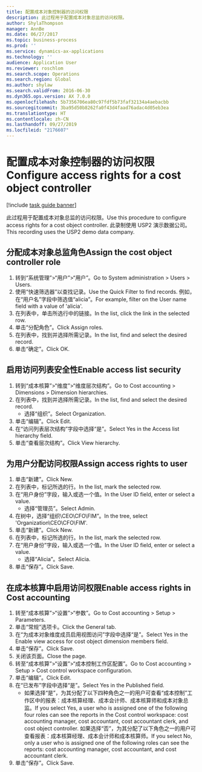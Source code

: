 ```yaml
---
title: 配置成本对象控制器的访问权限
description: 此过程用于配置成本对象总监的访问权限。
author: ShylaThompson
manager: AnnBe
ms.date: 06/27/2017
ms.topic: business-process
ms.prod: ''
ms.service: dynamics-ax-applications
ms.technology: ''
audience: Application User
ms.reviewer: roschlom
ms.search.scope: Operations
ms.search.region: Global
ms.author: shylaw
ms.search.validFrom: 2016-06-30
ms.dyn365.ops.version: AX 7.0.0
ms.openlocfilehash: 5b7356706ea80c97fdf5b73faf32134a4aebacbb
ms.sourcegitcommit: 3ba95d50b8262fa0f43d4faad76adac4d05eb3ea
ms.translationtype: HT
ms.contentlocale: zh-CN
ms.lasthandoff: 09/27/2019
ms.locfileid: "2176607"
---
```

# <a name="configure-access-rights-for-a-cost-object-controller"></a><span data-ttu-id="927b9-103">配置成本对象控制器的访问权限</span><span class="sxs-lookup"><span data-stu-id="927b9-103">Configure access rights for a cost object controller</span></span>

[!include [task guide banner](../../includes/task-guide-banner.md)]

<span data-ttu-id="927b9-104">此过程用于配置成本对象总监的访问权限。</span><span class="sxs-lookup"><span data-stu-id="927b9-104">Use this procedure to configure access rights for a cost object controller.</span></span> <span data-ttu-id="927b9-105">此录制使用 USP2 演示数据公司。</span><span class="sxs-lookup"><span data-stu-id="927b9-105">This recording uses the USP2 demo data company.</span></span>


## <a name="assign-the-cost-object-controller-role"></a><span data-ttu-id="927b9-106">分配成本对象总监角色</span><span class="sxs-lookup"><span data-stu-id="927b9-106">Assign the cost object controller role</span></span>
1. <span data-ttu-id="927b9-107">转到“系统管理”>“用户”>“用户”。</span><span class="sxs-lookup"><span data-stu-id="927b9-107">Go to System administration > Users > Users.</span></span>
2. <span data-ttu-id="927b9-108">使用“快速筛选器”以查找记录。</span><span class="sxs-lookup"><span data-stu-id="927b9-108">Use the Quick Filter to find records.</span></span> <span data-ttu-id="927b9-109">例如，在“用户名”字段中筛选值“alicia”。</span><span class="sxs-lookup"><span data-stu-id="927b9-109">For example, filter on the User name field with a value of 'alicia'.</span></span>
3. <span data-ttu-id="927b9-110">在列表中，单击所选行中的链接。</span><span class="sxs-lookup"><span data-stu-id="927b9-110">In the list, click the link in the selected row.</span></span>
4. <span data-ttu-id="927b9-111">单击“分配角色”。</span><span class="sxs-lookup"><span data-stu-id="927b9-111">Click Assign roles.</span></span>
5. <span data-ttu-id="927b9-112">在列表中，找到并选择所需记录。</span><span class="sxs-lookup"><span data-stu-id="927b9-112">In the list, find and select the desired record.</span></span>
6. <span data-ttu-id="927b9-113">单击“确定”。</span><span class="sxs-lookup"><span data-stu-id="927b9-113">Click OK.</span></span>

## <a name="enable-access-list-security"></a><span data-ttu-id="927b9-114">启用访问列表安全性</span><span class="sxs-lookup"><span data-stu-id="927b9-114">Enable access list security</span></span>
1. <span data-ttu-id="927b9-115">转到“成本核算”>“维度”>“维度层次结构”。</span><span class="sxs-lookup"><span data-stu-id="927b9-115">Go to Cost accounting > Dimensions > Dimension hierarchies.</span></span>
2. <span data-ttu-id="927b9-116">在列表中，找到并选择所需记录。</span><span class="sxs-lookup"><span data-stu-id="927b9-116">In the list, find and select the desired record.</span></span>
    * <span data-ttu-id="927b9-117">选择“组织”。</span><span class="sxs-lookup"><span data-stu-id="927b9-117">Select Organization.</span></span>  
3. <span data-ttu-id="927b9-118">单击“编辑”。</span><span class="sxs-lookup"><span data-stu-id="927b9-118">Click Edit.</span></span>
4. <span data-ttu-id="927b9-119">在“访问列表层次结构”字段中选择“是”。</span><span class="sxs-lookup"><span data-stu-id="927b9-119">Select Yes in the Access list hierarchy field.</span></span>
5. <span data-ttu-id="927b9-120">单击“查看层次结构”。</span><span class="sxs-lookup"><span data-stu-id="927b9-120">Click View hierarchy.</span></span>

## <a name="assign-access-rights-to-user"></a><span data-ttu-id="927b9-121">为用户分配访问权限</span><span class="sxs-lookup"><span data-stu-id="927b9-121">Assign access rights to user</span></span>
1. <span data-ttu-id="927b9-122">单击“新建”。</span><span class="sxs-lookup"><span data-stu-id="927b9-122">Click New.</span></span>
2. <span data-ttu-id="927b9-123">在列表中，标记所选的行。</span><span class="sxs-lookup"><span data-stu-id="927b9-123">In the list, mark the selected row.</span></span>
3. <span data-ttu-id="927b9-124">在“用户身份”字段，输入或选一个值。</span><span class="sxs-lookup"><span data-stu-id="927b9-124">In the User ID field, enter or select a value.</span></span>
    * <span data-ttu-id="927b9-125">选择“管理员”。</span><span class="sxs-lookup"><span data-stu-id="927b9-125">Select Admin.</span></span>  
4. <span data-ttu-id="927b9-126">在树中，选择“组织\CEO\CFO\FIM”。</span><span class="sxs-lookup"><span data-stu-id="927b9-126">In the tree, select 'Organization\CEO\CFO\FIM'.</span></span>
5. <span data-ttu-id="927b9-127">单击“新建”。</span><span class="sxs-lookup"><span data-stu-id="927b9-127">Click New.</span></span>
6. <span data-ttu-id="927b9-128">在列表中，标记所选的行。</span><span class="sxs-lookup"><span data-stu-id="927b9-128">In the list, mark the selected row.</span></span>
7. <span data-ttu-id="927b9-129">在“用户身份”字段，输入或选一个值。</span><span class="sxs-lookup"><span data-stu-id="927b9-129">In the User ID field, enter or select a value.</span></span>
    * <span data-ttu-id="927b9-130">选择“Alicia”。</span><span class="sxs-lookup"><span data-stu-id="927b9-130">Select Alicia.</span></span>  
8. <span data-ttu-id="927b9-131">单击“保存”。</span><span class="sxs-lookup"><span data-stu-id="927b9-131">Click Save.</span></span>

## <a name="enable-access-rights-in-cost-accounting"></a><span data-ttu-id="927b9-132">在成本核算中启用访问权限</span><span class="sxs-lookup"><span data-stu-id="927b9-132">Enable access rights in Cost accounting</span></span>
1. <span data-ttu-id="927b9-133">转至“成本核算”>“设置”>“参数”。</span><span class="sxs-lookup"><span data-stu-id="927b9-133">Go to Cost accounting > Setup > Parameters.</span></span>
2. <span data-ttu-id="927b9-134">单击“常规”选项卡。</span><span class="sxs-lookup"><span data-stu-id="927b9-134">Click the General tab.</span></span>
3. <span data-ttu-id="927b9-135">在“为成本对象维度成员启用视图访问”字段中选择“是”。</span><span class="sxs-lookup"><span data-stu-id="927b9-135">Select Yes in the Enable view access for cost object dimension members field.</span></span>
4. <span data-ttu-id="927b9-136">单击“保存”。</span><span class="sxs-lookup"><span data-stu-id="927b9-136">Click Save.</span></span>
5. <span data-ttu-id="927b9-137">关闭该页面。</span><span class="sxs-lookup"><span data-stu-id="927b9-137">Close the page.</span></span>
6. <span data-ttu-id="927b9-138">转至“成本核算”>“设置”>“成本控制工作区配置”。</span><span class="sxs-lookup"><span data-stu-id="927b9-138">Go to Cost accounting > Setup > Cost control workspace configuration.</span></span>
7. <span data-ttu-id="927b9-139">单击“编辑”。</span><span class="sxs-lookup"><span data-stu-id="927b9-139">Click Edit.</span></span>
8. <span data-ttu-id="927b9-140">在“已发布”字段中选择“是”。</span><span class="sxs-lookup"><span data-stu-id="927b9-140">Select Yes in the Published field.</span></span>
    * <span data-ttu-id="927b9-141">如果选择“是”，为其分配了以下四种角色之一的用户可查看“成本控制”工作区中的报表：成本核算经理、成本会计师、成本核算师和成本对象总监。</span><span class="sxs-lookup"><span data-stu-id="927b9-141">If you select Yes, a user who is assigned one of the following four roles can see the reports in the Cost control workspace: cost accounting manager, cost accountant, cost accountant clerk, and cost object controller.</span></span> <span data-ttu-id="927b9-142">如果选择“否”，为其分配了以下角色之一的用户可查看报表：成本核算经理、成本会计师和成本核算师。</span><span class="sxs-lookup"><span data-stu-id="927b9-142">If you select No, only a user who is assigned one of the following roles can see the reports: cost accounting manager, cost accountant, and cost accountant clerk.</span></span>    
9. <span data-ttu-id="927b9-143">单击“保存”。</span><span class="sxs-lookup"><span data-stu-id="927b9-143">Click Save.</span></span>

